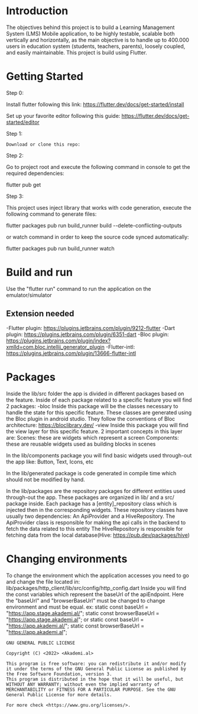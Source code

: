 # Introduction 

The objectives behind this project is to build a Learning Management System (LMS) Mobile application, to be highly testable, scalable both vertically and horizontally, as the main objective is to handle up to 400.000 users in education system (students, teachers, parents), loosely coupled, and easily maintainable.
This project is build using Flutter.

# Getting Started
Step 0:

   Install flutter following this link: https://flutter.dev/docs/get-started/install
   
   Set up your favorite editor following this guide: https://flutter.dev/docs/get-started/editor
   
Step 1:

    Download or clone this repo:

Step 2:

   Go to project root and execute the following command in console to get the required dependencies:
   
   flutter pub get 

Step 3:

   This project uses inject library that works with code generation, execute the following command to generate files:
   
   flutter packages pub run build_runner build --delete-conflicting-outputs
   
   or watch command in order to keep the source code synced automatically:
   
   flutter packages pub run build_runner watch

# Build and run

   Use the "flutter run" command to run the application on the emulator/simulator
   
## Extension needed
   
   -Flutter plugin: https://plugins.jetbrains.com/plugin/9212-flutter
   -Dart plugin: https://plugins.jetbrains.com/plugin/6351-dart
   -Bloc plugin: https://plugins.jetbrains.com/plugin/index?xmlId=com.bloc.intellij_generator_plugin
   -Flutter-intl: https://plugins.jetbrains.com/plugin/13666-flutter-intl

# Packages
   Inside the lib/src folder the app is divided in different packages based on the feature.
   Inside of each package related to a specific feature you will find 2 packages:
    -bloc
        Inside this package will be the classes necessary to handle the state for this specific feature. 
        These classes are generated using the Bloc plugin in android studio.
        They follow the conventions of Bloc architecture: https://bloclibrary.dev/
    -view
        Inside this package you will find the view layer for this specific feature.
        2 important concepts in this layer are:
            Scenes: these are widgets which represent a screen
            Components: these are reusable widgets used as building blocks in scenes 
    
   In the lib/components package you will find basic widgets used through-out the app like: Button, Text, Icons, etc 
    
   In the lib/generated package is code generated in compile time which should not be modified by hand.
   
   In the lib/packages are the repository packages for different entities used through-out the app.
    These packages are organized in lib/ and a src/ package inside.
    Each package has a [entity]_repository class which is injected then in the corresponding widgets.
    These repository classes have usually two dependencies: An ApiProvider and a HiveRepository.
    The ApiProvider class is responsible for making the api calls in the backend to fetch the data related to this entity
    The HiveRepository is responsible for fetching data from the local database(Hive: https://pub.dev/packages/hive)
 

# Changing environments
   To change the environment which the application accesses you need to go and change the file located in: lib/packages/http_client/lib/src/config/http_config.dart
   Inside you will find the const variables which represent the baseUrl of the apiEndpoint.
   Here the "baseUrl" and "browserBaseUrl" must be changed to change environment and must be equal.
   ex:
    static const baseUrl = "https://app.stage.akademi.al/";
    static const browserBaseUrl = "https://app.stage.akademi.al";
    or
    static const baseUrl = "https://app.akademi.al/";
    static const browserBaseUrl = "https://app.akademi.al";


    GNU GENERAL PUBLIC LICENSE

    Copyright (C) <2022> <Akademi.al>

    This program is free software: you can redistribute it and/or modify it under the terms of the GNU General Public License as published by the Free Software Foundation, version 3.
    This program is distributed in the hope that it will be useful, but WITHOUT ANY WARRANTY; without even the implied warranty of MERCHANTABILITY or FITNESS FOR A PARTICULAR PURPOSE. See the GNU General Public License for more details.

    For more check <https://www.gnu.org/licenses/>.

    